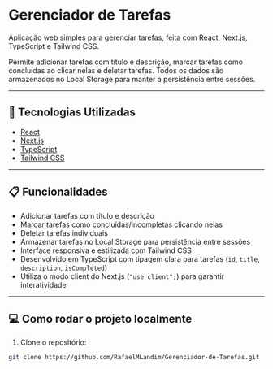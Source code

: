 # Gerenciador de Tarefas

Aplicação web simples para gerenciar tarefas, feita com React, Next.js, TypeScript e Tailwind CSS.  

Permite adicionar tarefas com título e descrição, marcar tarefas como concluídas ao clicar nelas e deletar tarefas. Todos os dados são armazenados no Local Storage para manter a persistência entre sessões.

---

## 🚀 Tecnologias Utilizadas

- [React](https://reactjs.org/)
- [Next.js](https://nextjs.org/)
- [TypeScript](https://www.typescriptlang.org/)
- [Tailwind CSS](https://tailwindcss.com/)

---

## 📋 Funcionalidades

- Adicionar tarefas com título e descrição
- Marcar tarefas como concluídas/incompletas clicando nelas
- Deletar tarefas individuais
- Armazenar tarefas no Local Storage para persistência entre sessões
- Interface responsiva e estilizada com Tailwind CSS
- Desenvolvido em TypeScript com tipagem clara para tarefas (`id`, `title`, `description`, `isCompleted`)
- Utiliza o modo client do Next.js (`"use client";`) para garantir interatividade

---

## 💻 Como rodar o projeto localmente

1. Clone o repositório:

```bash
git clone https://github.com/RafaelMLandim/Gerenciador-de-Tarefas.git
